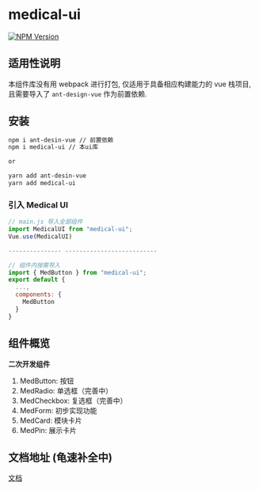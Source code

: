 # medical-ui

[![NPM Version](https://img.shields.io/npm/v/medical-ui.svg)](https://www.npmjs.com/package/medical-ui)

## 适用性说明

本组件库没有用 webpack 进行打包, 仅适用于具备相应构建能力的 vue 栈项目, 且需要导入了 `ant-design-vue` 作为前置依赖.

## 安装

```bash
npm i ant-desin-vue // 前置依赖
npm i medical-ui // 本ui库

or

yarn add ant-desin-vue
yarn add medical-ui
```
### 引入 Medical UI
```js
// main.js 导入全部组件
import MedicalUI from "medical-ui";
Vue.use(MedicalUI)

--------------- --------------------------

// 组件内按需导入
import { MedButton } from "medical-ui";
export default {
  ...,
  components: {
    MedButton
  }
}
```

## 组件概览

**二次开发组件**
1. MedButton: 按钮
2. MedRadio: 单选框（完善中）
3. MedCheckbox: 复选框（完善中）
4. MedForm: 初步实现功能
5. MedCard: 模块卡片
5. MedPin: 展示卡片

## 文档地址 (龟速补全中)
[文档](https://medical-ui.pages.dev)
